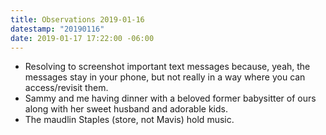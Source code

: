 ```yaml
---
title: Observations 2019-01-16
datestamp: "20190116"
date: 2019-01-17 17:22:00 -06:00
---
```


- Resolving to screenshot important text messages because, yeah, the messages stay in your phone, but not really in a way where you can access/revisit them.
- Sammy and me having dinner with a beloved former babysitter of ours along with her sweet husband and adorable kids.
- The maudlin Staples (store, not Mavis) hold music.
